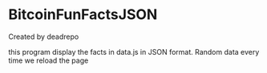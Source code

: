 # BitcoinFunFactsJSON

Created by deadrepo

this program display the facts in data.js in JSON format. Random data every time we reload the page
